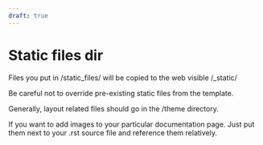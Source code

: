 ```yaml
---
draft: true
---
```


Static files dir
================

Files you put in /static_files/ will be copied to the web visible /_static/

Be careful not to override pre-existing static files from the template.

Generally, layout related files should go in the /theme directory.

If you want to add images to your particular documentation page. Just put them next to
your .rst source file and reference them relatively.
